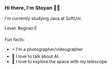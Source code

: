 ### Hi there, I'm Stoyan 🧑‍💻


I'm currently studying Java at SoftUni.

Level: Beginer✌️



  Fun facts:
 - ⚡  I'm a photographer/videographer
 - 🤖  I love to talk about AI.
 - 🔭  I love to explore the space with my telescope
 
 
 

